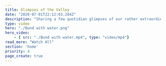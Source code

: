 ```yaml
---
title: Glimpses of the Valley
date: "2020-07-01T22:12:03.284Z"
description: "Sharing a few quotidian glimpses of our rather extraordinary Valley for you all to savour. Beloved dogs, everpresent monkeys, gushing water after the rains... a recipe for nostalgia!"
type: video
hero: "./Bund with water.png"
hero_video: 
    - { src: "./Bund with water.mp4", type: "video/mp4"}    
read_more: "Watch All"
section: 'home'
priority: 4
page_create: true
---
```



